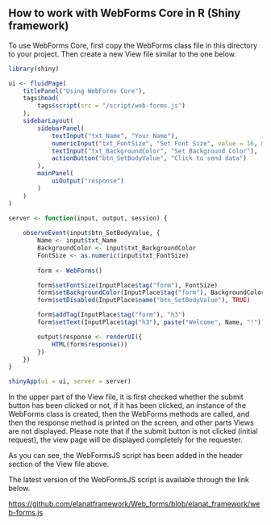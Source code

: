 ## How to work with WebForms Core in R (Shiny framework)

To use WebForms Core, first copy the WebForms class file in this directory to your project. Then create a new View file similar to the one below.

```r
library(shiny)

ui <- fluidPage(
    titlePanel("Using WebForms Core"),
    tags$head(
        tags$script(src = "/script/web-forms.js")
    ),
    sidebarLayout(
        sidebarPanel(
            textInput("txt_Name", "Your Name"),
            numericInput("txt_FontSize", "Set Font Size", value = 16, min = 10, max = 36),
            textInput("txt_BackgroundColor", "Set Background Color"),
            actionButton("btn_SetBodyValue", "Click to send data")
        ),
        mainPanel(
            uiOutput("response")
        )
    )
)

server <- function(input, output, session) {
    
    observeEvent(input$btn_SetBodyValue, {
        Name <- input$txt_Name
        BackgroundColor <- input$txt_BackgroundColor
        FontSize <- as.numeric(input$txt_FontSize)
        
        form <- WebForms()

        form$setFontSize(InputPlace$tag("form"), FontSize)
        form$setBackgroundColor(InputPlace$tag("form"), BackgroundColor)
        form$setDisabled(InputPlace$name("btn_SetBodyValue"), TRUE)

        form$addTag(InputPlace$tag("form"), "h3")
        form$setText(InputPlace$tag("h3"), paste("Welcome", Name, "!"))

        output$response <- renderUI({
            HTML(form$response())
        })
    })
}

shinyApp(ui = ui, server = server)
```

In the upper part of the View file, it is first checked whether the submit button has been clicked or not, if it has been clicked, an instance of the WebForms class is created, then the WebForms methods are called, and then the response method is printed on the screen, and other parts Views are not displayed.
Please note that if the submit button is not clicked (initial request), the view page will be displayed completely for the requester.

As you can see, the WebFormsJS script has been added in the header section of the View file above.

The latest version of the WebFormsJS script is available through the link below.

https://github.com/elanatframework/Web_forms/blob/elanat_framework/web-forms.js